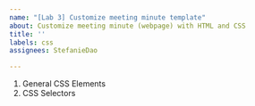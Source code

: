 ```yaml
---
name: "[Lab 3] Customize meeting minute template"
about: Customize meeting minute (webpage) with HTML and CSS
title: ''
labels: css
assignees: StefanieDao

---
```


1. General CSS Elements
2. CSS Selectors
